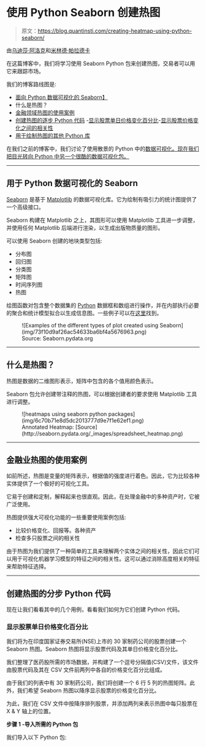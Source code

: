 # 使用 Python Seaborn 创建热图

> 原文：<https://blog.quantinsti.com/creating-heatmap-using-python-seaborn/>

由[乌迪莎·阿洛克](https://www.linkedin.com/in/udisha-alok)和[米林德·帕拉德卡](https://www.linkedin.com/in/milind-paradkar-b37292107?authType=NAME_SEARCH&authToken=x7bC&locale=en_US&trk=tyah&trkInfo=clickedVertical%3Amynetwork%2CclickedEntityId%3A451572955%2CauthType%3ANAME_SEARCH%2Cidx%3A1-1-1%2CtarId%3A1482167933077%2Ctas%3Amilind%20paradkar)

在这篇博客中，我们将学习使用 Seaborn Python 包来创建热图，交易者可以用它来跟踪市场。

我们的博客路线图是:

*   [面向 Python 数据可视化的 Seaborn】](#seaborn-for-python-data-visualization)
*   什么是热图？
*   [金融领域热图的使用案例](#use-cases-for-heatmaps-in-finance)
*   [创建热图的逐步 Python 代码](#step-by-step-python-code-for-creating-heatmaps)
    -[显示股票单日价格变化百分比](#display-the-single-day-percentage-price-changes-of-stocks)-[显示股票价格变化之间的相关性](#display-the-correlation-among-the-price-changes-of-stocks)
*   [用于绘制热图的其他 Python 库](#other-python-libraries-for-plotting-heatmaps)

在我们之前的博客中，我们讨论了使用散景的 Python 中的[数据可视化。现在我们把目光转向 Python 中另一个很酷的数据可视化包。](/python-data-visualization-using-bokeh/)

* * *

## 用于 Python 数据可视化的 Seaborn

[Seaborn](http://seaborn.pydata.org/) 是基于 [Matplotlib](/python-matplotlib-tutorial/) 的数据可视化库。它为绘制有吸引力的统计图提供了一个高级接口。

Seaborn 构建在 Matplotlib 之上，其图形可以使用 Matplotlib 工具进一步调整，并使用任何 Matplotlib 后端进行渲染，以生成出版物质量的图形。

可以使用 Seaborn 创建的地块类型包括:

*   分布图
*   回归图
*   分类图
*   矩阵图
*   时间序列图
*   热图

绘图函数对包含整个数据集的 [Python](https://quantra.quantinsti.com/course/python-for-trading) 数据框和数组进行操作，并在内部执行必要的聚合和统计模型拟合以生成信息图。一些例子可以在[这里](http://seaborn.pydata.org/examples/index.html#example-gallery)找到。

<figure class="kg-card kg-image-card kg-width-full kg-card-hascaption">![Examples of the different types of plot created using Seaborn](img/73f10d9af26ac54633ba6bf4a5676963.png)

<figcaption>Source: Seaborn.pydata.org</figcaption>

</figure>

* * *

## 什么是热图？

热图是数据的二维图形表示，矩阵中包含的各个值用颜色表示。

Seaborn 包允许创建带注释的热图，可以根据创建者的要求使用 Matplotlib 工具进行调整。

<figure class="kg-card kg-image-card kg-width-full kg-card-hascaption">![heatmaps using seaborn python packages](img/6c70b71e8d5dc2013777d9e7f1e62ef1.png)

<figcaption>Annotated Heatmap: [Source](http://seaborn.pydata.org/_images/spreadsheet_heatmap.png)</figcaption>

</figure>

* * *

## 金融业热图的使用案例

如前所述，热图是变量的矩阵表示，根据值的强度进行着色。因此，它为比较各种实体提供了一个极好的可视化工具。

它易于创建和定制，解释起来也很直观。因此，在处理金融中的多种资产时，它被广泛使用。

热图提供强大可视化功能的一些重要使用案例包括:

*   比较价格变化、回报等。各种资产
*   检查多只股票之间的相关性

由于热图为我们提供了一种简单的工具来理解两个实体之间的相关性，因此它们可以用于可视化机器学习模型的特征之间的相关性。这可以通过消除高度相关的特征来帮助特征选择。

* * *

## 创建热图的分步 Python 代码

现在让我们看看其中的几个用例，看看我们如何为它们创建 Python 代码。

### 显示股票单日价格变化百分比

我们将为在印度国家证券交易所(NSE)上市的 30 家制药公司的股票创建一个 Seaborn 热图。Seaborn 热图将显示股票代码及其单日价格变化百分比。

我们整理了医药股所需的市场数据，并构建了一个逗号分隔值(CSV)文件，该文件由股票代码及其在 CSV 文件前两列中各自的价格变化百分比组成。

由于我们的列表中有 30 家制药公司，我们将创建一个 6 行 5 列的热图矩阵。此外，我们希望 Seaborn 热图以降序显示股票的价格变化百分比。

为此，我们在 CSV 文件中按降序排列股票，并添加两列来表示热图中每只股票在 X & Y 轴上的位置。

**步骤 1 -导入所需的 Python 包**

我们导入以下 Python 包: